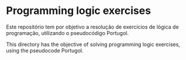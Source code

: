 # Programming logic exercises

Este repositório tem por objetivo a resolução de exercícios de lógica de programação, utilizando o pseudocódigo Portugol.

This directory has the objective of solving programming logic exercises, using the pseudocode Portugol.
